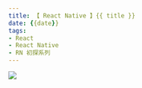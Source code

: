 ```yaml
---
title: 【 React Native 】{{ title }}
date: {{date}}
tags:
- React
- React Native
- RN 初探系列
---
```

![](/img/react/react-native.png)


<!-- more -->